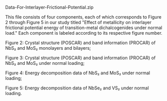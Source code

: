 Data-For-Interlayer-Frictional-Potential.zip

This file consists of four components, each of which corresponds to Figure 2 through Figure 5 in our study titled "Effect of metallicity on interlayer frictional potential energy of transition-metal dichalcogenides under normal load." Each component is labeled according to its respective figure number.

Figure 2: Crystal structure (POSCAR) and band information (PROCAR) of NbS₂ and MoS₂ monolayers and bilayers;

Figure 3: Crystal structure (POSCAR) and band information (PROCAR) of NbS₂ and MoS₂ under normal loading;

Figure 4: Energy decomposition data of NbS₂ and MoS₂ under normal loading;

Figure 5: Energy decomposition data of NbSe₂ and VS₂ under normal loading.
